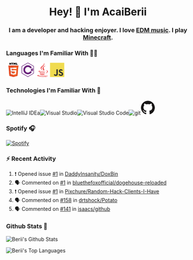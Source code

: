 <!-- Title -->
<h1 align="center">Hey! 👋 I'm AcaiBerii</h1>
<h3 align="center">I am a developer and hacking enjoyer. I love <a href="https://open.spotify.com/genre/edm_dance-page">EDM music</a>. I play <a href="https://www.minecraft.net/">Minecraft</a>.</h3>

### Languages I'm Familiar With 👨‍💻
<img src="https://raw.githubusercontent.com/devicons/devicon/master/icons/html5/html5-original-wordmark.svg" alt="html5" width="40" height="40"/><img src="https://raw.githubusercontent.com/devicons/devicon/master/icons/csharp/csharp-line.svg" alt="cs" width="40" height="40"/><img src="https://raw.githubusercontent.com/devicons/devicon/master/icons/java/java-plain.svg" alt="cs" width="40" height="40"/><img src="https://raw.githubusercontent.com/devicons/devicon/master/icons/javascript/javascript-original.svg" alt="javascript" width="40" height="40"/>

### Technologies I'm Familiar With 🔧
<img src="https://upload.wikimedia.org/wikipedia/commons/thumb/9/9c/IntelliJ_IDEA_Icon.svg/1200px-IntelliJ_IDEA_Icon.svg.png" alt="IntelliJ IDEa" width="40" height="40"/><img src="https://seeklogo.com/images/V/visual-studio-logo-14F95CF819-seeklogo.com.png" alt="Visual Studio" width="40" height="40"/><img src="https://upload.wikimedia.org/wikipedia/commons/thumb/9/9a/Visual_Studio_Code_1.35_icon.svg/1024px-Visual_Studio_Code_1.35_icon.svg.png" alt="Visual Studio Code" width="40" height="40"/><img src="https://www.vectorlogo.zone/logos/git-scm/git-scm-icon.svg" alt="git" width="40" height="40"/><img src="https://raw.githubusercontent.com/devicons/devicon/master/icons/github/github-original.svg" alt="github" width="40" height="40"/>

### Spotify 🎧
[![Spotify](https://novatorem-b1zrxxjw6.vercel.app/api/spotify)]()

### :zap: Recent Activity
<!--START_SECTION:activity-->
1. ❗️ Opened issue [#1](https://github.com/DaddyInsanity/DoxBin/issues/1) in [DaddyInsanity/DoxBin](https://github.com/DaddyInsanity/DoxBin)
2. 🗣 Commented on [#1](https://github.com/bluethefoxofficial/dogehouse-reloaded/issues/1) in [bluethefoxofficial/dogehouse-reloaded](https://github.com/bluethefoxofficial/dogehouse-reloaded)
3. ❗️ Opened issue [#1](https://github.com/Pixchure/Random-Hack-Clients-I-Have/issues/1) in [Pixchure/Random-Hack-Clients-I-Have](https://github.com/Pixchure/Random-Hack-Clients-I-Have)
4. 🗣 Commented on [#158](https://github.com/drtshock/Potato/issues/158) in [drtshock/Potato](https://github.com/drtshock/Potato)
5. 🗣 Commented on [#141](https://github.com/isaacs/github/issues/141) in [isaacs/github](https://github.com/isaacs/github)
<!--END_SECTION:activity-->

### Github Stats 📄
![Berii's Github Stats](https://github-readme-stats.vercel.app/api?username=AcaiBerii&theme=vue&count_private=true&show_icons=true)

![Berii's Top Languages](https://github-readme-stats.vercel.app/api/top-langs/?username=AcaiBerii&layout=compact&theme=vue)
